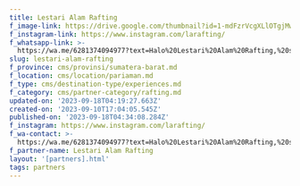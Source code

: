 ```yaml
---
title: Lestari Alam Rafting
f_image-link: https://drive.google.com/thumbnail?id=1-mdFzrVcgXLlOTgjMwQc6z_qtTadWYel
f_instagram-link: https://www.instagram.com/larafting/
f_whatsapp-link: >-
  https://wa.me/6281374094977?text=Halo%20Lestari%20Alam%20Rafting,%20saya%20dapat%20info%20dari%20@loocale.id%20dan%20punya%20pertanyaan
slug: lestari-alam-rafting
f_province: cms/provinsi/sumatera-barat.md
f_location: cms/location/pariaman.md
f_type: cms/destination-type/experiences.md
f_category: cms/partner-category/rafting.md
updated-on: '2023-09-18T04:19:27.663Z'
created-on: '2023-09-10T17:04:05.545Z'
published-on: '2023-09-18T04:34:08.284Z'
f_instagram: https://www.instagram.com/larafting/
f_wa-contact: >-
  https://wa.me/6281374094977?text=Halo%20Lestari%20Alam%20Rafting,%20saya%20dapat%20info%20dari%20@loocale.id%20dan%20punya%20pertanyaan
f_partner-name: Lestari Alam Rafting
layout: '[partners].html'
tags: partners
---
```



